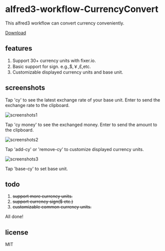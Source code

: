 # alfred3-workflow-CurrencyConvert

This alfred3 workflow can convert currency conveniently.

[Download](https://github.com/jin5354/alfred3-workflow-CurrencyConvert/releases)

## features

1. Support 30+ currency units with fixer.io.
2. Basic support for sign. e.g.,$,￥,£,etc.
3. Customizable displayed currency units and base unit.

## screenshots

Tap 'cy' to see the latest exchange rate of your base unit. Enter to send the exchange rate to the clipboard.

![screenshots1](https://raw.githubusercontent.com/jin5354/alfred3-workflow-CurrencyConvert/master/screenshots/ss1.png)

Tap 'cy money' to see the exchanged money. Enter to send the amount to the clipboard.

![screenshots2](https://raw.githubusercontent.com/jin5354/alfred3-workflow-CurrencyConvert/master/screenshots/ss2.png)

Tap 'add-cy' or 'remove-cy' to customize displayed currency units.

![screenshots3](https://raw.githubusercontent.com/jin5354/alfred3-workflow-CurrencyConvert/master/screenshots/ss3.png)

Tap 'base-cy' to set base unit.

## todo

1. ~~support more currency units.~~
2. ~~support currency sign($ etc.)~~
3. ~~customizable common currency units.~~

All done!

## license

MIT